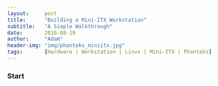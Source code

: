 ```yaml
---
layout:     post
title:      "Building a Mini-ITX Workstation"
subtitle:   "A Simple Walkthrough"
date:       2016-08-19
author:     "Adam"
header-img: "img/phanteks_miniitx.jpg"
tags:		[Hardware | Workstation | Linux | Mini-ITX | Phanteks]
---
```


<h3> Start </h3>
